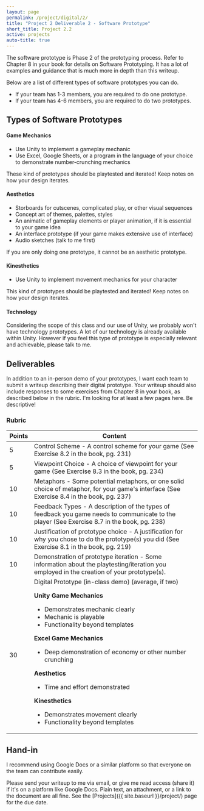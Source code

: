 ```yaml
---
layout: page
permalink: /project/digital/2/
title: "Project 2 Deliverable 2 - Software Prototype"
short_title: Project 2.2
active: projects
auto-title: true
---
```


The software prototype is Phase 2 of the prototyping process.
Refer to Chapter 8 in your book for details on Software Prototyping.
It has a lot of examples and guidance that is much more in depth than this writeup.

Below are a list of different types of software prototypes you can do.

- If your team has 1-3 members, you are required to do one prototype.
- If your team has 4-6 members, you are required to do two prototypes.


## Types of Software Prototypes

#### Game Mechanics

* Use Unity to implement a gameplay mechanic
* Use Excel, Google Sheets, or a program in the language of your choice to demonstrate number-crunching mechanics

These kind of prototypes should be playtested and iterated!
Keep notes on how your design iterates.

#### Aesthetics

* Storboards for cutscenes, complicated play, or other visual sequences
* Concept art of themes, palettes, styles
* An animatic of gameplay elements or player animation, if it is essential to your game idea
* An interface prototype (if your game makes extensive use of interface)
* Audio sketches (talk to me first)

If you are only doing one prototype, it cannot be an aesthetic prototype.

#### Kinesthetics

* Use Unity to implement movement mechanics for your character

This kind of prototypes should be playtested and iterated!
Keep notes on how your design iterates.

#### Technology

Considering the scope of this class and our use of Unity, we probably won't have technology prototypes.
A lot of our technology is already available within Unity.
However if you feel this type of prototype is especially relevant and achievable, please talk to me.

## Deliverables

In addition to an in-person demo of your prototypes, I want each team to submit a writeup describing their digital prototype.
Your writeup should also include responses to some exercises from Chapter 8 in your book, as described below in the rubric.
I'm looking for at least a few pages here.
Be descriptive!



### Rubric

<table class="table table-striped table-bordered">
  <thead>
    <tr>
      <th>Points</th>
      <th>Content</th>
    </tr>
  </thead>
  <tbody>

<tr>
<td>5</td>
<td markdown="block">
Control Scheme
- A control scheme for your game (See Exercise 8.2 in the book, pg. 231)
</td>
</tr>

<tr>
<td>5</td>
<td markdown="block">
Viewpoint Choice
- A choice of viewpoint for your game (See Exercise 8.3 in the book, pg. 234)
</td>
</tr>

<tr>
<td>10</td>
<td markdown="block">
Metaphors
- Some potential metaphors, or one solid choice of metaphor, for your game's interface (See Exercise 8.4 in the book, pg. 237)
</td>
</tr>

<tr>
<td>10</td>
<td markdown="block">
Feedback Types
- A description of the types of feedback you game needs to communicate to the player (See Exercise 8.7 in the book, pg. 238)
</td>
</tr>

<tr>
<td>10</td>
<td markdown="block">
Justification of prototype choice
- A justification for why you chose to do the prototype(s) you did (See Exercise 8.1 in the book, pg. 219)
</td>
</tr>

<tr>
<td>10</td>
<td markdown="block">
Demonstration of prototype iteration
- Some information about the playtesting/iteration you employed in the creation of your prototype(s).
</td>
</tr>

<tr>
<td>30</td>
<td markdown="block">
Digital Prototype (in-class demo) (average, if two)

**Unity Game Mechanics**
- Demonstrates mechanic clearly
- Mechanic is playable
- Functionality beyond templates

**Excel Game Mechanics**
- Deep demonstration of economy or other number crunching

**Aesthetics**
- Time and effort demonstrated

**Kinesthetics**
- Demonstrates movement clearly
- Functionality beyond templates
</td>
</tr>


</tbody>
</table>



## Hand-in

I recommend using Google Docs or a similar platform so that everyone on the team can contribute easily.

Please send your writeup to me via email, or give me read access (share it) if it's on a platform like Google Docs.
Plain text, an attachment, or a link to the document are all fine.
See the [Projects]({{ site.baseurl }}/project/) page for the due date.

